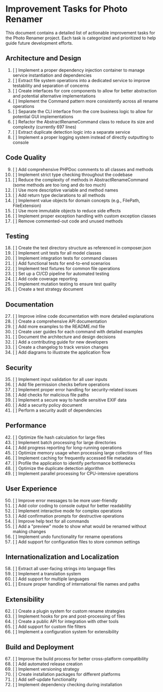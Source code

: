 # Improvement Tasks for Photo Renamer

This document contains a detailed list of actionable improvement tasks for the Photo Renamer project. Each task is categorized and prioritized to help guide future development efforts.

## Architecture and Design

1. [ ] Implement a proper dependency injection container to manage service instantiation and dependencies
2. [ ] Extract file system operations into a dedicated service to improve testability and separation of concerns
3. [ ] Create interfaces for core components to allow for better abstraction and potential alternative implementations
4. [ ] Implement the Command pattern more consistently across all rename operations
5. [ ] Separate the CLI interface from the core business logic to allow for potential GUI implementations
6. [ ] Refactor the AbstractRenameCommand class to reduce its size and complexity (currently 697 lines)
7. [ ] Extract duplicate detection logic into a separate service
8. [ ] Implement a proper logging system instead of directly outputting to console

## Code Quality

9. [ ] Add comprehensive PHPDoc comments to all classes and methods
10. [ ] Implement strict type checking throughout the codebase
11. [ ] Reduce the complexity of methods in AbstractRenameCommand (some methods are too long and do too much)
12. [ ] Use more descriptive variable and method names
13. [ ] Add return type declarations to all methods
14. [ ] Implement value objects for domain concepts (e.g., FilePath, FileExtension)
15. [ ] Use more immutable objects to reduce side effects
16. [ ] Implement proper exception handling with custom exception classes
17. [ ] Remove commented-out code and unused methods

## Testing

18. [ ] Create the test directory structure as referenced in composer.json
19. [ ] Implement unit tests for all model classes
20. [ ] Implement integration tests for command classes
21. [ ] Add functional tests for end-to-end scenarios
22. [ ] Implement test fixtures for common file operations
23. [ ] Set up a CI/CD pipeline for automated testing
24. [ ] Add code coverage reporting
25. [ ] Implement mutation testing to ensure test quality
26. [ ] Create a test strategy document

## Documentation

27. [ ] Improve inline code documentation with more detailed explanations
28. [ ] Create a comprehensive API documentation
29. [ ] Add more examples to the README.md file
30. [ ] Create user guides for each command with detailed examples
31. [ ] Document the architecture and design decisions
32. [ ] Add a contributing guide for new developers
33. [ ] Create a changelog to track version changes
34. [ ] Add diagrams to illustrate the application flow

## Security

35. [ ] Implement input validation for all user inputs
36. [ ] Add file permission checks before operations
37. [ ] Implement proper error handling for security-related issues
38. [ ] Add checks for malicious file paths
39. [ ] Implement a secure way to handle sensitive EXIF data
40. [ ] Add a security policy document
41. [ ] Perform a security audit of dependencies

## Performance

42. [ ] Optimize file hash calculation for large files
43. [ ] Implement batch processing for large directories
44. [ ] Add progress reporting for long-running operations
45. [ ] Optimize memory usage when processing large collections of files
46. [ ] Implement caching for frequently accessed file metadata
47. [ ] Profile the application to identify performance bottlenecks
48. [ ] Optimize the duplicate detection algorithm
49. [ ] Implement parallel processing for CPU-intensive operations

## User Experience

50. [ ] Improve error messages to be more user-friendly
51. [ ] Add color coding to console output for better readability
52. [ ] Implement interactive mode for complex operations
53. [ ] Add confirmation prompts for destructive operations
54. [ ] Improve help text for all commands
55. [ ] Add a "preview" mode to show what would be renamed without making changes
56. [ ] Implement undo functionality for rename operations
57. [ ] Add support for configuration files to store common settings

## Internationalization and Localization

58. [ ] Extract all user-facing strings into language files
59. [ ] Implement a translation system
60. [ ] Add support for multiple languages
61. [ ] Ensure proper handling of international file names and paths

## Extensibility

62. [ ] Create a plugin system for custom rename strategies
63. [ ] Implement hooks for pre and post-processing of files
64. [ ] Create a public API for integration with other tools
65. [ ] Add support for custom file filters
66. [ ] Implement a configuration system for extensibility

## Build and Deployment

67. [ ] Improve the build process for better cross-platform compatibility
68. [ ] Add automated release creation
69. [ ] Implement versioning strategy
70. [ ] Create installation packages for different platforms
71. [ ] Add self-update functionality
72. [ ] Implement dependency checking during installation